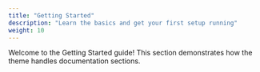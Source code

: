 ```yaml
---
title: "Getting Started"
description: "Learn the basics and get your first setup running"
weight: 10
---
```


Welcome to the Getting Started guide! This section demonstrates how the theme handles documentation sections.